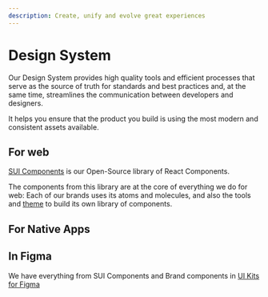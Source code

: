 ```yaml
---
description: Create, unify and evolve great experiences
---
```


# Design System

Our Design System provides high quality tools and efficient processes that serve as the source of truth for standards and best practices and, at the same time, streamlines the communication between developers and designers.

It helps you ensure that the product you build is using the most modern and consistent assets available.

## For web

[SUI Components](SUI-Components.md) is our Open-Source library of React Components.

The components from this library are at the core of everything we do for web: Each of our brands uses its atoms and molecules, and also the tools and [theme](SUI-Theme.md) to build its own library of components.

## For Native Apps


## In Figma

We have everything from SUI Components and Brand components in [UI Kits for Figma](Figma-UI-Kits.md)



